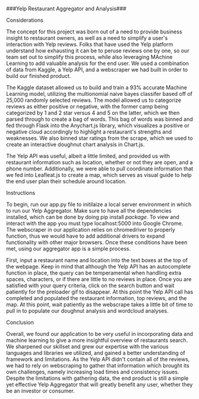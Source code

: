 ###Yelp Restaurant Aggregator and Analysis###

Considerations

The concept for this project was born out of a need to provide business insight to restaurant owners, as well as a need to simplify a user's interaction with Yelp reviews.  Folks that have used the Yelp platform understand how exhausting it can be to peruse reviews one by one, so our team set out to simplify this process, while also leveraging MAchine Learning to add valuable analysis for the end user.  We used a combination of data from Kaggle, a Yelp API, and a webscraper we had built in order to build our finished product.  

The Kaggle dataset allowed us to build and train a 93% accurate Machine Learning model, utilizing the multionomial naive bayes classifer based off of 25,000 randomly selected reviews. The model allowed us to categorize reviews as either positive or negative, with the former camp being categorized by 1 and 2 star versus 4 and 5 on the latter, which we then parsed through to create a bag of words.  This bag of words was binned and fed through Flask into the Anychart.js library, which visualizes a positive or negative cloud accordingly to highlight a restaurant's strengths and weaknesses.  We also binned star ratings from the scrape, which we used to create an interactive doughnut chart analysis in Chart.js.

The Yelp API was useful, albeit a little limited, and provided us with restaurant information such as location, whether or not they are open, and a phone number.  Additionally, we were able to pull coordinate information that we fed into Leafleat.js to create a map, which serves as  visual guide to help the end user plan their schedule around location.

Instructions

To begin, run our app.py file to initilaize a local server environment in which to run our Yelp Aggregator.  Make sure to have all the dependencies installed, which can be done by doing pip install *package*. To view and interact with the app you must type localhost:5000 into Google Chrome. The webscraper in our application relies on chromedriver to properly function, thus we would have to add additional drivers to expand functionality with other major browsers.  Once these conditions have been met, using our aggregator app is a simple process.

First, input a restaurant name and location into the text boxes at the top of the webpage.  Keep in mind that although the Yelp API has an autocomplete function in place, the query can be temperamental when handling extra spaces, characters, or if there are little to no reviews in place. Once you are satisfied with your query criteria, click on the search button and wait patiently for the preloader gif to disappear. At this point the Yelp API call has completed and populated the restaurant information, top reviews, and the map. At this point, wait patiently as the webscrape takes a little bit of time to pull in to populate our doughnut analysis and wordcloud analyses.

Conclusion

Overall, we found our application to be very useful in incorporating data and machine learning to give a more insightful overview of restaurants search.  We sharpened our skillset and grew our expertise with the various languages and libraries we utilized, and gained a better understanding of framework and limitations. As the Yelp API didn't contain all of the reviews, we had to rely on webscraping to gather that information which brought its own challenges, namely increasing load times and consistency issues. Despite the limitations with gathering data, the end product is still a simple yet effective Yelp Aggregator that will greatly benefit any user, whether they be an investor or consumer.
